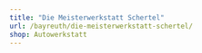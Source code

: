```yaml
---
title: "Die Meisterwerkstatt Schertel"
url: /bayreuth/die-meisterwerkstatt-schertel/
shop: Autowerkstatt
---
```

